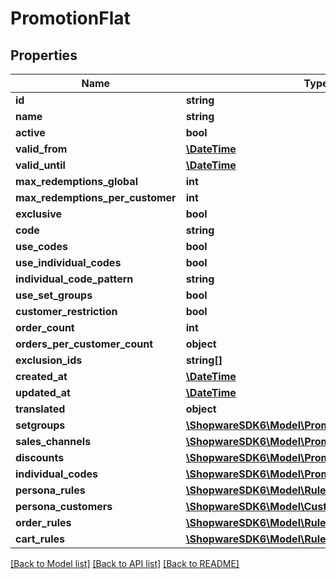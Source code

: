 # PromotionFlat

## Properties
Name | Type | Description | Notes
------------ | ------------- | ------------- | -------------
**id** | **string** |  | [optional] 
**name** | **string** |  | 
**active** | **bool** |  | 
**valid_from** | [**\DateTime**](\DateTime.md) |  | [optional] 
**valid_until** | [**\DateTime**](\DateTime.md) |  | [optional] 
**max_redemptions_global** | **int** |  | 
**max_redemptions_per_customer** | **int** |  | 
**exclusive** | **bool** |  | 
**code** | **string** |  | [optional] 
**use_codes** | **bool** |  | 
**use_individual_codes** | **bool** |  | 
**individual_code_pattern** | **string** |  | [optional] 
**use_set_groups** | **bool** |  | 
**customer_restriction** | **bool** |  | [optional] 
**order_count** | **int** |  | [optional] 
**orders_per_customer_count** | **object** |  | [optional] 
**exclusion_ids** | **string[]** |  | [optional] 
**created_at** | [**\DateTime**](\DateTime.md) |  | 
**updated_at** | [**\DateTime**](\DateTime.md) |  | 
**translated** | **object** |  | [optional] 
**setgroups** | [**\ShopwareSDK6\Model\PromotionSetgroupFlat**](PromotionSetgroupFlat.md) |  | [optional] 
**sales_channels** | [**\ShopwareSDK6\Model\PromotionSalesChannelFlat**](PromotionSalesChannelFlat.md) |  | [optional] 
**discounts** | [**\ShopwareSDK6\Model\PromotionDiscountFlat**](PromotionDiscountFlat.md) |  | [optional] 
**individual_codes** | [**\ShopwareSDK6\Model\PromotionIndividualCodeFlat**](PromotionIndividualCodeFlat.md) |  | [optional] 
**persona_rules** | [**\ShopwareSDK6\Model\RuleFlat**](RuleFlat.md) |  | [optional] 
**persona_customers** | [**\ShopwareSDK6\Model\CustomerFlat**](CustomerFlat.md) |  | [optional] 
**order_rules** | [**\ShopwareSDK6\Model\RuleFlat**](RuleFlat.md) |  | [optional] 
**cart_rules** | [**\ShopwareSDK6\Model\RuleFlat**](RuleFlat.md) |  | [optional] 

[[Back to Model list]](../../README.md#documentation-for-models) [[Back to API list]](../../README.md#documentation-for-api-endpoints) [[Back to README]](../../README.md)

